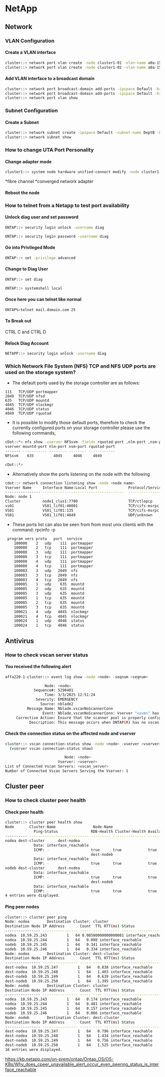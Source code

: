 # NetApp

## Network 

### VLAN Configuration

#### Create a VLAN interface

```bash
cluster::> network port vlan create -node cluster1-01 -vlan-name a0a-15
cluster::> network port vlan create -node cluster1-02 -vlan-name a0a-15
```

#### Add VLAN interface to a broadcast domain

```bash
cluster::> network port broadcast-domain add-ports -ipspace Default -broadcast-domain DeptB -ports cluster1-01:a0a-15
cluster::> network port broadcast-domain add-ports -ipspace Default -broadcast-domain DeptB -ports cluster1-02:a0a-15
cluster::> network port vlan show
```

### Subnet Configuration

#### Create a Subnet

```bash
cluster::> network subnet create -ipspace Default -subnet-name DeptB -broadcast-domain DeptB -subnet 172.23.15.2/255.255.255.0 -gateway 172.23.15.254 -ip-ranges 172.23.15.21-172.23.15.40 -force-upudate-lif-association
cluster::> network subnet show
```

### How to change UTA Port Personality

#### Change adapter mode
```bash
cluster1::> system node hardware unified-connect modify -node cluster1-01 -adapter 1a -mode fc* / cna**
```
*fibre channel
*converged network adapter

#### Reboot the node

### How to telnet from a Netapp to test port availability

#### Unlock diag user and set password
```bash
ONTAP::> security login unlock -username diag

ONTAP::> security login password -username diag
```
#### Go into Privileged Mode
```bash
ONTAP::> set -privilege advanced
```
#### Change to Diag User
```bash
ONTAP::> set diag

ONTAP::> systemshell local
```
#### Once here you can telnet like normal
```bash
ONTAP%>telnet mail.domain.com 25
```
#### To Break out 

CTRL C and CTRL D 

#### Relock Diag Account
```bash
NETAPP::> security login unlock -username diag
```

### Which Network File System (NFS) TCP and NFS UDP ports are used on the storage system?

- The default ports used by the storage controller are as follows:

```
111   TCP/UDP portmapper
2049  TCP/UDP nfsd
635   TCP/UDP mountd
4045  TCP/UDP nlockmgr
4046  TCP/UDP status
4049  TCP/UDP rquotad
```

- It is possible to modify those default ports, therefore to check the currently configured ports on your storage controller please use the following commands,

```bash
cDot::*> nfs show -vserver NFSsvm -fields rquotad-port ,nlm-port ,nsm-port ,mountd-port
vserver mountd-port nlm-port nsm-port rquotad-port
------- ----------- -------- -------- ------------
NFSsvm    635         4045     4046     4049

cDot::*>
```

- Alternatively show the ports listening on the node with the following

```bash
cdot::> network connection listening show -node <node name>
Vserver Name     Interface Name:Local Port              Protocol/Service
---------------- -------------------------------------  -----------------------
Node: node 1
Cluster          node1_clus1:7700                       TCP/ctlopcp
vs01             VS01_lif01:40001                       TCP/cifs-msrpc
VS01             VS01_lif01:135                         TCP/cifs-msrpc
VS01             VS01_lif01:4049                        UDP/unknown
```

- These ports list can also be seen from from most unix clients with the command: rpcinfo -p <storage-controller-IP>

```bash
 program vers proto   port  service
    100000    2   udp    111  portmapper
    100000    2   tcp    111  portmapper
    100000    3   udp    111  portmapper
    100000    3   tcp    111  portmapper
    100000    4   udp    111  portmapper
    100000    4   tcp    111  portmapper
    100003    3   udp   2049  nfs
    100003    3   tcp   2049  nfs
    100003    4   tcp   2049  nfs
    100005    1   udp    635  mountd
    100005    2   udp    635  mountd
    100005    3   udp    635  mountd
    100005    1   tcp    635  mountd
    100005    2   tcp    635  mountd
    100005    3   tcp    635  mountd
    100021    4   udp   4045  nlockmgr
    100021    4   tcp   4045  nlockmgr
    100024    1   udp   4046  status
    100024    1   tcp   4046  status
```

## Antivirus

### How to check vscan server status

#### You received the following alert
```bash
affa220-1-cluster::> event log show -node <node> -seqnum <seqnum>

                  Node: <node>
             Sequence#: 5290401
                  Time: 3/3/2025 12:51:24
              Severity: EMERGENCY
                Source: nblade2
          Message Name: Nblade.vscanNoScannerConn
                 Event: Nblade.vscanNoScannerConn: Vserver "<svm>" has no virus scanner connection.
     Corrective Action: Ensure that the scanner pool is properly configured and the AV servers are active and connected to ONTAP.
           Description: This message occurs when ONTAP(R) has no vscan connection for servicing virus scan-requests. This might cause data unavailability if the scan-mandatory option is enabled.
```

#### Check the connection status on the affected node and vserver

```bash
cluster::> vscan connection-status show -node <node> -vserver <vserver>
  (vserver vscan connection-status show)

                           Node: <node>
                        Vserver: <vserver>
List of Connected Vscan Servers: <vscan_server>
Number of Connected Vscan Servers Serving the Vserver: 1
```

## Cluster peer 

### How to check cluster peer health 

#### Check peer health

```bash
cluster::> cluster peer health show
Node       Cluster-Name                 Node-Name
             Ping-Status               RDB-Health Cluster-Health Availability
---------- --------------------------- --------- --------------- ------------
nodea dest-cluster      dest-nodea
             Data: interface_reachable
             ICMP: -                   true      true            true
                                       dest-nodeb
             Data: interface_reachable
             ICMP: -                   true      true            true
nodeb dest-cluster      dest-nodea
             Data: interface_reachable
             ICMP: -                   true      true            true
                                       dest-nodeb
             Data: interface_reachable
             ICMP: -                   true      true            true
4 entries were displayed.
```

#### Ping peer nodes

```bash
cluster::> cluster peer ping
Node: nodea        Destination Cluster: cluster
Destination Node IP Address       Count  TTL RTT(ms) Status
---------------- ---------------- ----- ---- ------- -------------------------
nodea  10.59.25.243         1   64 0.08500000000000001 interface_reachable
nodea  10.59.25.244         1   64   0.098 interface_reachable
nodeb  10.59.25.245         1   64   0.341 interface_reachable
nodeb  10.59.25.246         1   64   0.334 interface_reachable
Node: nodea        Destination Cluster: dest-cluster
Destination Node IP Address       Count  TTL RTT(ms) Status
---------------- ---------------- ----- ---- ------- -------------------------
dest-nodea  10.59.25.247         1   64   0.838 interface_reachable
dest-nodea  10.59.25.248         1   64   1.403 interface_reachable
dest-nodeb  10.59.25.249         1   64   0.639 interface_reachable
dest-nodeb  10.59.25.250         1   64   1.395 interface_reachable
Node: nodeb        Destination Cluster: cluster
Destination Node IP Address       Count  TTL RTT(ms) Status
---------------- ---------------- ----- ---- ------- -------------------------
nodea  10.59.25.243         1   64   0.174 interface_reachable
nodea  10.59.25.244         1   64   0.481 interface_reachable
nodeb  10.59.25.245         1   64   0.157 interface_reachable
nodeb  10.59.25.246         1   64   0.066 interface_reachable
Node: nodeb        Destination Cluster: dest-cluster
Destination Node IP Address       Count  TTL RTT(ms) Status
---------------- ---------------- ----- ---- ------- -------------------------
dest-nodea  10.59.25.247         1   64   0.796 interface_reachable
dest-nodea  10.59.25.248         1   64   1.434 interface_reachable
dest-nodeb  10.59.25.249         1   64   0.756 interface_reachable
dest-nodeb  10.59.25.250         1   64   1.525 interface_reachable
16 entries were displayed.
```

https://kb.netapp.com/on-prem/ontap/Ontap_OS/OS-KBs/Why_does_cpeer_unavailable_alert_occur_even_peering_status_is_interface_reachable

